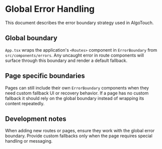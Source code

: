 # Global Error Handling

This document describes the error boundary strategy used in AlgoTouch.

## Global boundary

`App.tsx` wraps the application's `<Routes>` component in `ErrorBoundary` from `src/components/errors`. Any uncaught error in route components will surface through this boundary and render a default fallback.

## Page specific boundaries

Pages can still include their own `ErrorBoundary` components when they need custom fallback UI or recovery behavior. If a page has no custom fallback it should rely on the global boundary instead of wrapping its content repeatedly.

## Development notes

When adding new routes or pages, ensure they work with the global error boundary. Provide custom fallbacks only when the page requires special handling or messaging.
